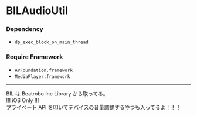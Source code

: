 BILAudioUtil
=================
  
### Dependency  
- `dp_exec_block_on_main_thread`  
  
### Require Framework  
- `AVFoundation.framework`  
- `MediaPlayer.framework`  
  
* * *
  
BIL は Beatrobo Inc Library から取ってる。  
!!! iOS Only !!!  
プライベート API を叩いてデバイスの音量調整するやつも入ってるよ！！！  
